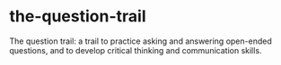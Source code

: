 # the-question-trail
The question trail: a trail to practice asking and answering open-ended questions, and to develop critical thinking and communication skills.
